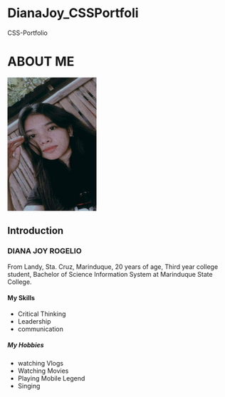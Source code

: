 # DianaJoy_CSSPortfoli
CSS-Portfolio

<!DOCTYPE html>
<html lang="en">
<head>
<meta charset="utf-8">
<meta name="viewport" content="width=device-width,initial-scale=1">
<title>About Me</title>

<link href="style.css" rel="stylesheet">

</head>
<body>

<div class="box">

<h1>ABOUT ME</h1>

<img src="diana.jpg" style="width:200px;height:300px">

<h2>Introduction</h2>

<h3>DIANA JOY ROGELIO</h3>

<p> From Landy, Sta. Cruz, Marinduque, 20 years of age, Third year college student, Bachelor of Science Information System at Marinduque State College.
</p>
<h4>My Skills</h4>
<ul>
<li>Critical Thinking</li>
<li>Leadership</li>
<li>communication</li>
</ul>
<h5> My Hobbies</h5>
<ul>
<li>watching Vlogs</li>
<li>Watching Movies</li>
<li>Playing Mobile Legend</li>
<li>Singing</li>
</ul>
</div>
</body>
</html>
